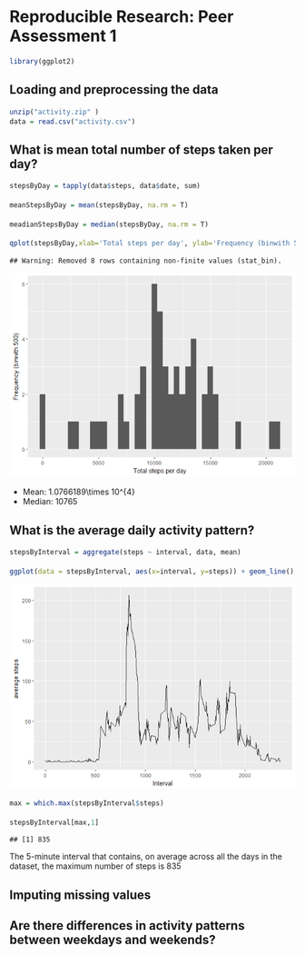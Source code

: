 # Reproducible Research: Peer Assessment 1

```r
library(ggplot2)
```

## Loading and preprocessing the data


```r
unzip("activity.zip" )
data = read.csv("activity.csv")
```

## What is mean total number of steps taken per day?

```r
stepsByDay = tapply(data$steps, data$date, sum)

meanStepsByDay = mean(stepsByDay, na.rm = T)

meadianStepsByDay = median(stepsByDay, na.rm = T)

qplot(stepsByDay,xlab='Total steps per day', ylab='Frequency (binwith 500)', binwidth=500)
```

```
## Warning: Removed 8 rows containing non-finite values (stat_bin).
```

![](PA1_template_files/figure-html/unnamed-chunk-2-1.png)<!-- -->

* Mean: 1.0766189\times 10^{4}
* Median: 10765


## What is the average daily activity pattern?


```r
stepsByInterval = aggregate(steps ~ interval, data, mean)

ggplot(data = stepsByInterval, aes(x=interval, y=steps)) + geom_line() + xlab("Interval") + ylab("average steps")
```

![](PA1_template_files/figure-html/unnamed-chunk-3-1.png)<!-- -->

```r
max = which.max(stepsByInterval$steps)

stepsByInterval[max,1]
```

```
## [1] 835
```
The 5-minute interval that contains, on average across all the days in the dataset, the maximum number of steps is 835

## Imputing missing values



## Are there differences in activity patterns between weekdays and weekends?
